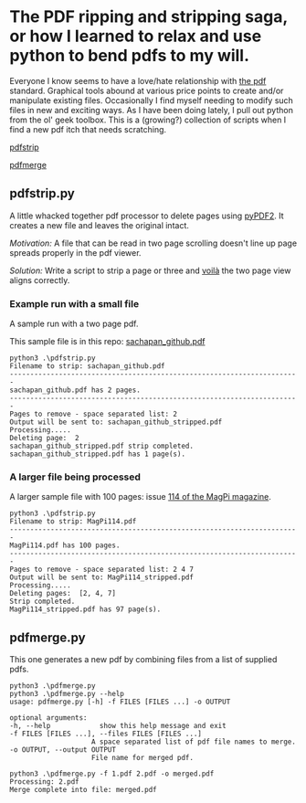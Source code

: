 # The PDF ripping and stripping saga, or how I learned to relax and use python to bend pdfs to my will.

Everyone I know seems to have a love/hate relationship with [the pdf](https://en.wikipedia.org/wiki/PDF) standard.  Graphical tools abound at various price points to create and/or manipulate existing files.  Occasionally I find myself needing to modify such files in new and exciting ways. As I have been doing lately, I pull out python from the ol' geek toolbox.  This is a (growing?) collection of scripts when I find a new pdf itch that needs scratching.

[pdfstrip](##pdfstrip.py)

[pdfmerge](##pdfmerge.py)

## pdfstrip.py

A little whacked together pdf processor to delete pages using [pyPDF2](https://github.com/mstamy2/PyPDF2).  It creates a new file and leaves the original intact.

*Motivation:* A file that can be read in two page scrolling doesn't line up page spreads properly in the pdf viewer. 

*Solution:* Write a script to strip a page or three and [voilà](https://en.wiktionary.org/wiki/voil%C3%A0) the two page view aligns correctly. 
### Example run with a small file

A sample run with a two page pdf.  

This sample file is in this repo: [sachapan_github.pdf](https://github.com/sachapan/pdfstrip/blob/main/sachapan_github.pdf)

    python3 .\pdfstrip.py
    Filename to strip: sachapan_github.pdf
    -----------------------------------------------------------------------
    sachapan_github.pdf has 2 pages.
    -----------------------------------------------------------------------
    Pages to remove - space separated list: 2
    Output will be sent to: sachapan_github_stripped.pdf
    Processing.....
    Deleting page:  2
    sachapan_github_stripped.pdf strip completed.
    sachapan_github_stripped.pdf has 1 page(s).

### A larger file being processed

A larger sample file with 100 pages: issue [114 of the MagPi magazine](https://magpi.raspberrypi.com/issues/114/pdf/download).

    python3 .\pdfstrip.py
    Filename to strip: MagPi114.pdf
    -----------------------------------------------------------------------
    MagPi114.pdf has 100 pages.
    -----------------------------------------------------------------------
    Pages to remove - space separated list: 2 4 7
    Output will be sent to: MagPi114_stripped.pdf
    Processing.....
    Deleting pages:  [2, 4, 7]
    Strip completed.
    MagPi114_stripped.pdf has 97 page(s).


## pdfmerge.py


This one generates a new pdf by combining files from a list of supplied pdfs.

    python3 .\pdfmerge.py                              
    python3 .\pdfmerge.py --help                       
    usage: pdfmerge.py [-h] -f FILES [FILES ...] -o OUTPUT

    optional arguments:
    -h, --help            show this help message and exit
    -f FILES [FILES ...], --files FILES [FILES ...]
                        A space separated list of pdf file names to merge.
    -o OUTPUT, --output OUTPUT
                        File name for merged pdf.
    
    python3 .\pdfmerge.py -f 1.pdf 2.pdf -o merged.pdf
    Processing: 2.pdf
    Merge complete into file: merged.pdf
